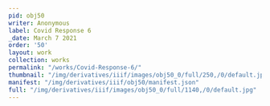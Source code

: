 ```yaml
---
pid: obj50
writer: Anonymous
label: Covid Response 6
_date: March 7 2021
order: '50'
layout: work
collection: works
permalink: "/works/Covid-Response-6/"
thumbnail: "/img/derivatives/iiif/images/obj50_0/full/250,/0/default.jpg"
manifest: "/img/derivatives/iiif/obj50/manifest.json"
full: "/img/derivatives/iiif/images/obj50_0/full/1140,/0/default.jpg"
---
```

